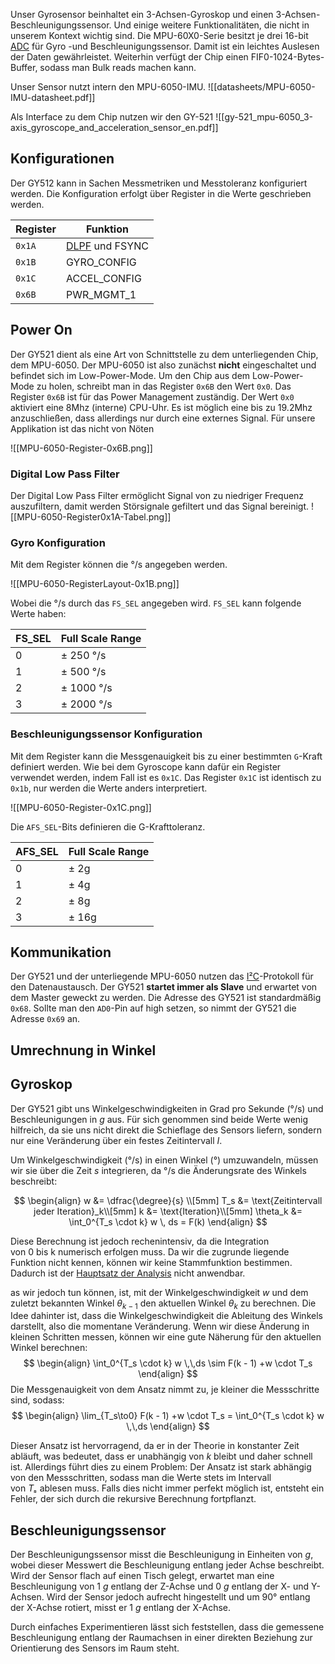 Unser Gyrosensor beinhaltet ein 3-Achsen-Gyroskop und einen 3-Achsen-Beschleunigungssensor. Und einige weitere Funktionalitäten, die nicht in unserem Kontext wichtig sind. Die MPU-60X0-Serie besitzt je drei 16-bit [ADC](https://de.wikipedia.org/wiki/Analog-Digital-Umsetzer) für Gyro -und Beschleunigungssensor. Damit ist ein leichtes Auslesen der Daten gewährleistet.
Weiterhin verfügt der Chip einen FIF0-1024-Bytes-Buffer, sodass man Bulk reads machen kann.

Unser Sensor nutzt intern den MPU-6050-IMU.
![[datasheets/MPU-6050-IMU-datasheet.pdf]]


Als Interface zu dem Chip nutzen wir den GY-521
![[gy-521_mpu-6050_3-axis_gyroscope_and_acceleration_sensor_en.pdf]]

## Konfigurationen

Der GY512 kann in Sachen Messmetriken und Messtoleranz konfiguriert werden. Die Konfiguration erfolgt über Register in die Werte geschrieben werden.

| Register | Funktion               |
| -------- | ---------------------- |
| `0x1A`   | [DLPF](DLPF) und FSYNC |
| `0x1B`   | GYRO_CONFIG            |
| `0x1C`   | ACCEL_CONFIG           |
| `0x6B`   | PWR_MGMT_1             |

## Power On

Der GY521 dient als eine Art von Schnittstelle zu dem unterliegenden Chip, dem MPU-6050. Der MPU-6050 ist also zunächst **nicht** eingeschaltet und befindet sich im Low-Power-Mode. Um den Chip aus dem Low-Power-Mode zu holen, schreibt man in das Register `0x6B` den Wert `0x0`.
Das Register `0x6B` ist für das Power Management zuständig. Der Wert `0x0` aktiviert eine 8Mhz (interne) CPU-Uhr. Es ist möglich eine bis zu 19.2Mhz anzuschließen, dass allerdings nur durch eine externes Signal. Für unsere Applikation ist das nicht von Nöten

![[MPU-6050-Register-0x6B.png]]

### Digital Low Pass Filter

Der Digital Low Pass Filter ermöglicht Signal von zu niedriger Frequenz auszufiltern, damit werden Störsignale gefiltert und das Signal bereinigt. 
![[MPU-6050-Register0x1A-Tabel.png]]


### Gyro Konfiguration

Mit dem Register können die °/s angegeben werden. 

![[MPU-6050-RegisterLayout-0x1B.png]]

Wobei die °/s  durch das `FS_SEL` angegeben wird.  `FS_SEL` kann folgende Werte haben:

| FS_SEL | Full Scale Range |
| ------ | ---------------- |
| 0      | ± 250 °/s        |
| 1      | ± 500 °/s        |
| 2      | ± 1000 °/s       |
| 3      | ± 2000 °/s       |

###   Beschleunigungssensor Konfiguration

Mit dem Register kann die Messgenauigkeit bis zu einer bestimmten `G`-Kraft definiert werden. Wie bei dem Gyroscope kann dafür ein Register verwendet werden, indem Fall ist es `0x1C`. Das Register `0x1C` ist identisch zu `0x1b`, nur werden die Werte anders interpretiert. 

![[MPU-6050-Register-0x1C.png]]


Die `AFS_SEL`-Bits definieren die G-Krafttoleranz. 

| AFS_SEL | Full Scale Range |
| ------- | ---------------- |
| 0       | ± 2g             |
| 1       | ± 4g             |
| 2       | ± 8g             |
| 3       | ± 16g            |


## Kommunikation

Der GY521 und der unterliegende MPU-6050 nutzen das [I²C](https://de.wikipedia.org/wiki/I²C)-Protokoll für den Datenaustausch. Der GY521 **startet immer als Slave** und erwartet von dem Master geweckt zu werden. Die Adresse des GY521 ist standardmäßig `0x68`. Sollte man den `AD0`-Pin auf high setzen, so nimmt der GY521 die Adresse `0x69` an. 


## Umrechnung in Winkel

## Gyroskop
Der GY521 gibt uns Winkelgeschwindigkeiten in Grad pro Sekunde (°/s) und Beschleunigungen in _g_ aus. Für sich genommen sind beide Werte wenig hilfreich, da sie uns nicht direkt die Schieflage des Sensors liefern, sondern nur eine Veränderung über ein festes Zeitintervall _I_.

Um Winkelgeschwindigkeit (°/s) in einen Winkel (°) umzuwandeln, müssen wir sie über die Zeit _s_ integrieren, da °/s die Änderungsrate des Winkels beschreibt:

$$
\begin{align}
w &= \dfrac{\degree}{s} \\[5mm]
T_s &= \text{Zeitintervall jeder Iteration}_k\\[5mm]
k &= \text{Iteration}\\[5mm]
\theta_k &= \int_0^{T_s \cdot k} w \, ds = F(k)
\end{align}
$$

Diese Berechnung ist jedoch rechenintensiv, da die Integration von 0 bis k numerisch erfolgen muss. Da wir die zugrunde liegende Funktion nicht kennen, können wir keine Stammfunktion bestimmen. Dadurch ist der [Hauptsatz der Analysis](https://de.wikipedia.org/wiki/Fundamentalsatz_der_Analysis) nicht anwendbar.

as wir jedoch tun können, ist, mit der Winkelgeschwindigkeit $\mathit{w}$ und dem zuletzt bekannten Winkel $\theta_{k-1}$ den aktuellen Winkel $\theta_k$ zu berechnen. Die Idee dahinter ist, dass die Winkelgeschwindigkeit die Ableitung des Winkels darstellt, also die momentane Veränderung. Wenn wir diese Änderung in kleinen Schritten messen, können wir eine gute Näherung für den aktuellen Winkel berechnen:
$$
\begin{align}
\int_0^{T_s \cdot k} w \,\,ds \sim F(k - 1) +w \cdot T_s
\end{align}
$$
Die Messgenauigkeit von dem Ansatz nimmt zu, je kleiner die Messschritte sind, sodass:
$$
\begin{align}
\lim_{T_s\to0} F(k - 1) +w \cdot T_s = \int_0^{T_s \cdot k} w \,\,ds
\end{align}
$$

Dieser Ansatz ist hervorragend, da er in der Theorie in konstanter Zeit abläuft, was bedeutet, dass er unabhängig von *k* bleibt und daher schnell ist. Allerdings führt dies zu einem Problem: Der Ansatz ist stark abhängig von den Messschritten, sodass man die Werte stets im Intervall von _Tₛ_ ablesen muss. Falls dies nicht immer perfekt möglich ist, entsteht ein Fehler, der sich durch die rekursive Berechnung fortpflanzt.

## Beschleunigungssensor

Der Beschleunigungssensor misst die Beschleunigung in Einheiten von _g_, wobei dieser Messwert die Beschleunigung entlang jeder Achse beschreibt. Wird der Sensor flach auf einen Tisch gelegt, erwartet man eine Beschleunigung von 1 _g_ entlang der Z-Achse und 0 _g_ entlang der X- und Y-Achsen. Wird der Sensor jedoch aufrecht hingestellt und um 90° entlang der X-Achse rotiert, misst er 1 _g_ entlang der X-Achse.

Durch einfaches Experimentieren lässt sich feststellen, dass die gemessene Beschleunigung entlang der Raumachsen in einer direkten Beziehung zur Orientierung des Sensors im Raum steht.
